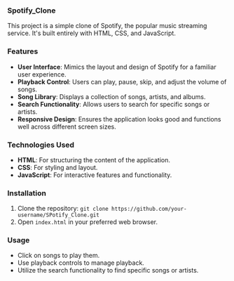 ### Spotify_Clone

This project is a simple clone of Spotify, the popular music streaming service. It's built entirely with HTML, CSS, and JavaScript.

### Features
- **User Interface**: Mimics the layout and design of Spotify for a familiar user experience.
- **Playback Control**: Users can play, pause, skip, and adjust the volume of songs.
- **Song Library**: Displays a collection of songs, artists, and albums.
- **Search Functionality**: Allows users to search for specific songs or artists.
- **Responsive Design**: Ensures the application looks good and functions well across different screen sizes.

### Technologies Used
- **HTML**: For structuring the content of the application.
- **CSS**: For styling and layout.
- **JavaScript**: For interactive features and functionality.

### Installation
1. Clone the repository: `git clone https://github.com/your-username/SPotify_Clone.git`
2. Open `index.html` in your preferred web browser.

### Usage
- Click on songs to play them.
- Use playback controls to manage playback.
- Utilize the search functionality to find specific songs or artists.
